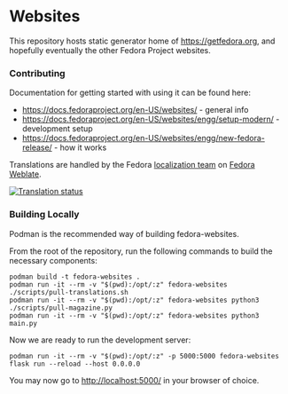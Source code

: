 # Websites

This repository hosts static generator home of https://getfedora.org, and hopefully eventually the
other Fedora Project websites.

### Contributing

Documentation for getting started with using it can be found here:

 * https://docs.fedoraproject.org/en-US/websites/ - general info
 * https://docs.fedoraproject.org/en-US/websites/engg/setup-modern/ - development setup
 * https://docs.fedoraproject.org/en-US/websites/engg/new-fedora-release/ - how it works

Translations are handled by the Fedora [localization team](https://fedoraproject.org/wiki/L10N) on [Fedora Weblate](https://translate.fedoraproject.org/projects/fedora-websites/).

[![Translation status](https://translate.fedoraproject.org/widgets/fedora-websites/-/287x66-white.png)](https://translate.fedoraproject.org/engage/fedora-websites/?utm_source=widget)

### Building Locally

Podman is the recommended way of building fedora-websites.

From the root of the repository, run the following commands to build the necessary components:

```
podman build -t fedora-websites .
podman run -it --rm -v "$(pwd):/opt/:z" fedora-websites ./scripts/pull-translations.sh
podman run -it --rm -v "$(pwd):/opt/:z" fedora-websites python3 ./scripts/pull-magazine.py
podman run -it --rm -v "$(pwd):/opt/:z" fedora-websites python3 main.py
```

Now we are ready to run the development server:

```
podman run -it --rm -v "$(pwd):/opt/:z" -p 5000:5000 fedora-websites flask run --reload --host 0.0.0.0
```

You may now go to <http://localhost:5000/> in your browser of choice.
